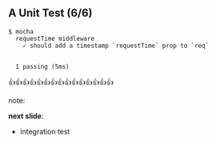 ## A Unit Test (6/6)

```
$ mocha
  requestTime middleware
    ✓ should add a timestamp `requestTime` prop to `req`


  1 passing (5ms)
``` 

👍👍👍👍👍👍👍👍👍👍👍👍👍👍👍
<!-- .element: class="fragment" -->

note:

**next slide**: 

- integration test

